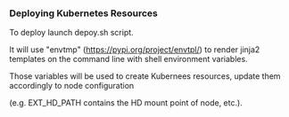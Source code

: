 ### Deploying Kubernetes Resources
To deploy launch depoy.sh script.

It will use "envtmp" (https://pypi.org/project/envtpl/) to render jinja2 templates on the command line with shell environment variables.

Those variables will be used to create Kubernees resources, update them accordingly to node configuration

(e.g. EXT_HD_PATH contains the HD mount point of node, etc.). 